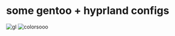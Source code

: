 some gentoo + hyprland configs
==============================
![gl](https://github.com/K77YY/gentoo-hyprland/blob/main/gl.png?raw=true)
![colorsooo](https://github.com/K77YY/gentoo-hyprland/blob/main/colorsooo.png?raw=true)

